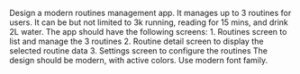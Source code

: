 Design a modern routines management app. It manages up to 3 routines for users. It can be but not limited to 3k running, reading for 15 mins, and drink 2L water. The app should have the following screens: 1. Routines screen to list and manage the 3 routines 2. Routine detail screen to display the selected routine data 3. Settings screen to configure the routines The design should be modern, with active colors. Use modern font family.
